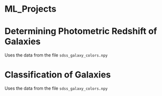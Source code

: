 # ML_Projects

# Determining Photometric Redshift of Galaxies
Uses the data from the file `sdss_galaxy_colors.npy`
# Classification of Galaxies
Uses the data from the file `sdss_galaxy_colors.npy`
